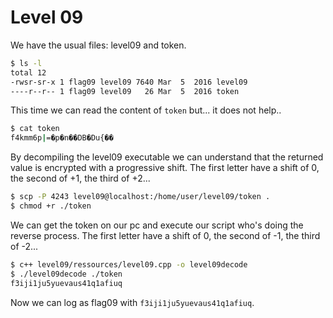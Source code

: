 # Level 09

We have the usual files: level09 and token.

```sh
$ ls -l
total 12
-rwsr-sr-x 1 flag09 level09 7640 Mar  5  2016 level09
----r--r-- 1 flag09 level09   26 Mar  5  2016 token
```

This time we can read the content of `token` but... it does not help..

```sh
$ cat token
f4kmm6p|=�p�n��DB�Du{��
```

By decompiling the level09 executable we can understand that the returned value is encrypted with a progressive shift. The first letter have a shift of 0, the second of +1, the third of +2...

```sh
$ scp -P 4243 level09@localhost:/home/user/level09/token .
$ chmod +r ./token
```

We can get the token on our pc and execute our script who's doing the reverse process. The first letter have a shift of 0, the second of -1, the third of -2...

```sh
$ c++ level09/ressources/level09.cpp -o level09decode
$ ./level09decode ./token
f3iji1ju5yuevaus41q1afiuq
```

Now we can log as flag09 with `f3iji1ju5yuevaus41q1afiuq`.
